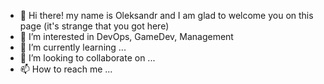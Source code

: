 - 👋 Hi there!
my name is Oleksandr and I am glad to welcome you on this page (it's strange that you got here)
- 👀 I’m interested in DevOps, GameDev, Management
- 🌱 I’m currently learning ...
- 💞️ I’m looking to collaborate on ...
- 📫 How to reach me ...

<!---
trusilov/trusilov is a ✨ special ✨ repository because its `README.md` (this file) appears on your GitHub profile.
You can click the Preview link to take a look at your changes.
--->
